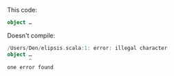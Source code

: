 This code:
```scala
object …
```

Doesn't compile:
```scala
/Users/Den/elipsis.scala:1: error: illegal character
object …
       ^
one error found
```
